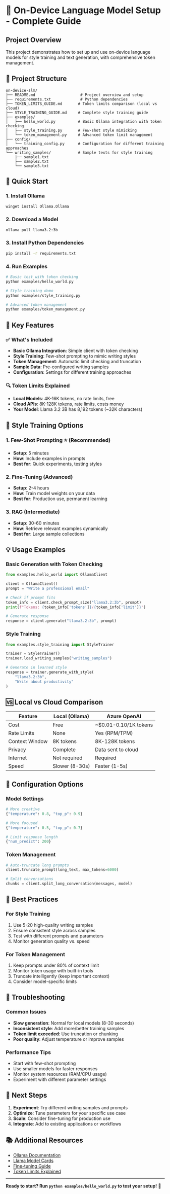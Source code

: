 # 🤖 On-Device Language Model Setup - Complete Guide

## Project Overview
This project demonstrates how to set up and use on-device language models for style training and text generation, with comprehensive token management.

## 📁 Project Structure
```
on-device-slm/
├── README.md                    # Project overview and setup
├── requirements.txt             # Python dependencies
├── TOKEN_LIMITS_GUIDE.md       # Token limits comparison (local vs cloud)
├── STYLE_TRAINING_GUIDE.md     # Complete style training guide
├── examples/
│   ├── hello_world.py          # Basic Ollama integration with token checking
│   ├── style_training.py       # Few-shot style mimicking
│   └── token_management.py     # Advanced token limit management
├── config/
│   └── training_config.py      # Configuration for different training approaches
└── writing_samples/            # Sample texts for style training
    ├── sample1.txt
    ├── sample2.txt
    └── sample3.txt
```

## 🚀 Quick Start

### 1. Install Ollama
```bash
winget install Ollama.Ollama
```

### 2. Download a Model
```bash
ollama pull llama3.2:3b
```

### 3. Install Python Dependencies
```bash
pip install -r requirements.txt
```

### 4. Run Examples
```bash
# Basic test with token checking
python examples/hello_world.py

# Style training demo
python examples/style_training.py

# Advanced token management
python examples/token_management.py
```

## 🎯 Key Features

### ✅ What's Included
- **Basic Ollama Integration**: Simple client with token checking
- **Style Training**: Few-shot prompting to mimic writing styles
- **Token Management**: Automatic limit checking and truncation
- **Sample Data**: Pre-configured writing samples
- **Configuration**: Settings for different training approaches

### 🔍 Token Limits Explained
- **Local Models**: 4K-16K tokens, no rate limits, free
- **Cloud APIs**: 8K-128K tokens, rate limits, costs money
- **Your Model**: Llama 3.2 3B has 8,192 tokens (~32K characters)

## 🎨 Style Training Options

### 1. Few-Shot Prompting ⭐ (Recommended)
- **Setup**: 5 minutes
- **How**: Include examples in prompts
- **Best for**: Quick experiments, testing styles

### 2. Fine-Tuning (Advanced)
- **Setup**: 2-4 hours
- **How**: Train model weights on your data
- **Best for**: Production use, permanent learning

### 3. RAG (Intermediate)
- **Setup**: 30-60 minutes  
- **How**: Retrieve relevant examples dynamically
- **Best for**: Large sample collections

## 💡 Usage Examples

### Basic Generation with Token Checking
```python
from examples.hello_world import OllamaClient

client = OllamaClient()
prompt = "Write a professional email"

# Check if prompt fits
token_info = client.check_prompt_size("llama3.2:3b", prompt)
print(f"Tokens: {token_info['tokens']}/{token_info['limit']}")

# Generate response
response = client.generate("llama3.2:3b", prompt)
```

### Style Training
```python
from examples.style_training import StyleTrainer

trainer = StyleTrainer()
trainer.load_writing_samples("writing_samples")

# Generate in learned style
response = trainer.generate_with_style(
    "llama3.2:3b", 
    "Write about productivity"
)
```

## 🆚 Local vs Cloud Comparison

| Feature | Local (Ollama) | Azure OpenAI |
|---------|----------------|--------------|
| Cost | Free | ~$0.01-0.10/1K tokens |
| Rate Limits | None | Yes (RPM/TPM) |
| Context Window | 8K tokens | 8K-128K tokens |
| Privacy | Complete | Data sent to cloud |
| Internet | Not required | Required |
| Speed | Slower (8-30s) | Faster (1-5s) |

## 🔧 Configuration Options

### Model Settings
```python
# More creative
{"temperature": 0.8, "top_p": 0.9}

# More focused  
{"temperature": 0.5, "top_p": 0.7}

# Limit response length
{"num_predict": 200}
```

### Token Management
```python
# Auto-truncate long prompts
client.truncate_prompt(long_text, max_tokens=6000)

# Split conversations
chunks = client.split_long_conversation(messages, model)
```

## 🎯 Best Practices

### For Style Training
1. Use 5-20 high-quality writing samples
2. Ensure consistent style across samples
3. Test with different prompts and parameters
4. Monitor generation quality vs. speed

### For Token Management
1. Keep prompts under 80% of context limit
2. Monitor token usage with built-in tools
3. Truncate intelligently (keep important context)
4. Consider model-specific limits

## 🚨 Troubleshooting

### Common Issues
- **Slow generation**: Normal for local models (8-30 seconds)
- **Inconsistent style**: Add more/better training samples
- **Token limit exceeded**: Use truncation or chunking
- **Poor quality**: Adjust temperature or improve samples

### Performance Tips
- Start with few-shot prompting
- Use smaller models for faster responses
- Monitor system resources (RAM/CPU usage)
- Experiment with different parameter settings

## 🔄 Next Steps

1. **Experiment**: Try different writing samples and prompts
2. **Optimize**: Tune parameters for your specific use case  
3. **Scale**: Consider fine-tuning for production use
4. **Integrate**: Add to existing applications or workflows

## 📚 Additional Resources

- [Ollama Documentation](https://ollama.ai/docs)
- [Llama Model Cards](https://huggingface.co/meta-llama)
- [Fine-tuning Guide](STYLE_TRAINING_GUIDE.md)
- [Token Limits Explained](TOKEN_LIMITS_GUIDE.md)

---

**Ready to start? Run `python examples/hello_world.py` to test your setup!** 🚀
